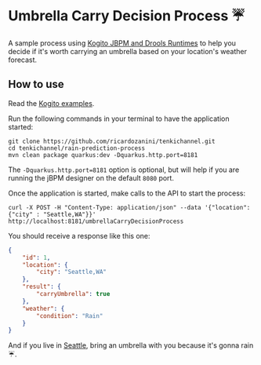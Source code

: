 # Umbrella Carry Decision Process :umbrella:

A sample process using [Kogito JBPM and Drools Runtimes](https://github.com/kiegroup/kogito-runtimes) to help you decide if it's worth carrying an umbrella based on your location's weather forecast.

## How to use

Read the [Kogito examples](https://github.com/kiegroup/kogito-examples).

Run the following commands in your terminal to have the application started:

```shell
git clone https://github.com/ricardozanini/tenkichannel.git
cd tenkichannel/rain-prediction-process
mvn clean package quarkus:dev -Dquarkus.http.port=8181
```

The `-Dquarkus.http.port=8181` option is optional, but will help if you are running the jBPM designer on the default `8080` port.

Once the application is started, make calls to the API to start the process:

```shell
curl -X POST -H "Content-Type: application/json" --data '{"location": {"city" : "Seattle,WA"}}' http://localhost:8181/umbrellaCarryDecisionProcess
```

You should receive a response like this one:

```json
{
    "id": 1,
    "location": {
        "city": "Seattle,WA"
    },
    "result": {
        "carryUmbrella": true
    },
    "weather": {
        "condition": "Rain"
    }
}
```
And if you live in [Seattle](https://en.wikipedia.org/wiki/Seattle), bring an umbrella with you because it's gonna rain :umbrella:.
